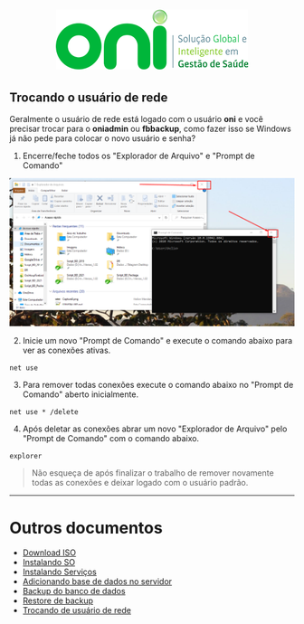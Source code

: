 <h1 align="center">
  <img src="images/oni-logo.png" />
</h1>

## Trocando o usuário de rede

Geralmente o usuário de rede está logado com o usuário **oni** e você precisar trocar para o **oniadmin** ou **fbbackup**, como fazer isso se Windows já não pede para colocar o novo usuário e senha?

1. Encerre/feche todos os "Explorador de Arquivo" e "Prompt de Comando"
<img src="images/06_Encerrar.png" />

2. Inicie um novo "Prompt de Comando" e execute o comando abaixo para ver as conexões ativas.
```
net use
```

3. Para remover todas conexões execute o comando abaixo no "Prompt de Comando" aberto inicialmente.
```
net use * /delete
```

4. Após deletar as conexões abrar um novo "Explorador de Arquivo" pelo "Prompt de Comando" com o comando abaixo.
```
explorer
```

> Não esqueça de após finalizar o trabalho de remover novamente todas as conexões e deixar logado com o usuário padrão.

___
# Outros documentos
- [Download ISO](README.md)
- [Instalando SO](01INSTALLSO.md)
- [Instalando Serviços](02INSTALLBD.md)
- [Adicionando base de dados no servidor](03BASE.md)
- [Backup do banco de dados](04BACKUP.md)
- [Restore de backup](05RESTORE.md)
- [Trocando de usuário de rede](06REDE.md)



